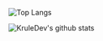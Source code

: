 ![Top Langs](https://github-readme-stats.vercel.app/api/top-langs/?username=KruleDev
)

![KruleDev's github stats](https://github-readme-stats.vercel.app/api?username=KruleDev)

